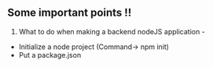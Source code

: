 ## Some important points !!

1. What to do when making a backend nodeJS application -
- Initialize a node project (Command-> npm init)
- Put a package.json
